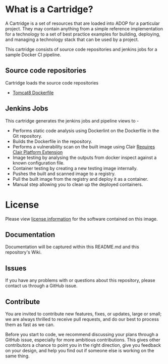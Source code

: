 # What is a Cartridge?

A Cartridge is a set of resources that are loaded into ADOP for a particular project. They may contain anything from a simple reference implementation for a technology to a set of best practice examples for building, deploying, and managing a technology stack that can be used by a project.

This cartridge consists of source code repositories and jenkins jobs for a sample Docker CI pipeline.

## Source code repositories

Cartridge loads the source code repositories

* [Tomcat8 Dockerfile](https://github.com/Accenture/adop-cartridge-docker-reference/)

## Jenkins Jobs

This cartridge generates the jenkins jobs and pipeline views to -

* Performs static code analysis using Dockerlint on the Dockerfile in the Git repository.
* Builds the Dockerfile in the repository.
* Performs a vulnerability scan on the built image using Clair [Requires Clair Platform Extension](https://github.com/kramos/adop-platform-extension-clair)
* Image testing by analysing the outputs from docker inspect against a known configuration file.
* Container testing by creating a new testing image internally.
* Pushes the built and scanned image to a registry.
* Pull the built image from the registry and deploy it as a container.
* Manual step allowing you to clean up the deployed containers.

# License
Please view [license information](LICENSE.md) for the software contained on this image.

## Documentation
Documentation will be captured within this README.md and this repository's Wiki.

## Issues
If you have any problems with or questions about this repository, please contact us through a GitHub issue.

## Contribute
You are invited to contribute new features, fixes, or updates, large or small; we are always thrilled to receive pull requests, and do our best to process them as fast as we can.

Before you start to code, we recommend discussing your plans through a GitHub issue, especially for more ambitious contributions. This gives other contributors a chance to point you in the right direction, give you feedback on your design, and help you find out if someone else is working on the same thing.
